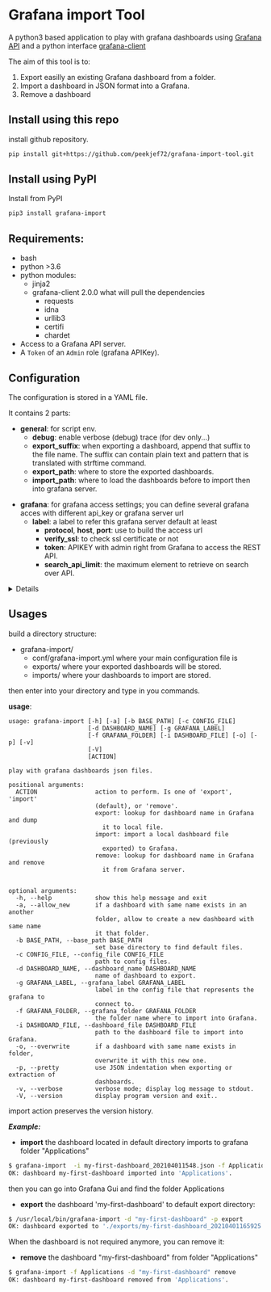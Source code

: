 # Grafana import Tool

A python3 based application to play with grafana dashboards using
[Grafana API](https://grafana.com/docs/grafana/latest/http_api/)
and a python interface
[grafana-client](https://github.com/panodata/grafana-client)

The aim of this tool is to:

1. Export easilly an existing Grafana dashboard from a folder.
2. Import a dashboard in JSON format into a Grafana.
3. Remove a dashboard

## Install using this repo

install github repository.

```bash
pip install git+https://github.com/peekjef72/grafana-import-tool.git
```

## Install using PyPI

Install from PyPI

```bash
pip3 install grafana-import
```

## Requirements:

* bash
* python >3.6
* python modules:
  - jinja2
  - grafana-client 2.0.0 what will pull the dependencies
    - requests
    - idna
    - urllib3
    - certifi
    - chardet
* Access to a Grafana API server.
* A `Token` of an `Admin` role (grafana APIKey).

## Configuration

The configuration is stored in a YAML file.

It contains 2 parts:

* **general**: for script env.
	* **debug**: enable verbose (debug) trace (for dev only...)
	* **export_suffix**: when exporting a dashboard, append that suffix to the file name. The suffix can contain plain text and pattern that is translated with strftime command.
	* **export_path**: where to store the exported dashboards.
	* **import_path**: where to load the dashboards before to import then into grafana server.
- **grafana**: for grafana access settings; you can define several grafana acces with different api_key or grafana server url
  * **label**: a label to refer this grafana server default at least
    * **protocol**, **host**, **port**: use to build the access url
    * **verify_ssl**: to check ssl certificate or not
    * **token**: APIKEY with admin right from Grafana to access the REST API.
    * **search_api_limit**: the maximum element to retrieve on search over API.

<details>
example:

```yaml
---

  general:
    debug: false
    import_folder: test_import

  grafana:
    default:
      protocol: http
      host: localhost
      port: 3000
      token: "____APIKEY____"
      search_api_limit: 5000
      verify_ssl: true
...
```

</details>

## Usages

build a directory structure:
- grafana-import/
	- conf/grafana-import.yml
	where your main configuration file is
	- exports/
	where your exported dashboards will be stored.
	- imports/
	where your dashboards to import are stored.

then enter into your directory and type in you commands.

**usage**: 
```shell
usage: grafana-import [-h] [-a] [-b BASE_PATH] [-c CONFIG_FILE]
                      [-d DASHBOARD_NAME] [-g GRAFANA_LABEL]
                      [-f GRAFANA_FOLDER] [-i DASHBOARD_FILE] [-o] [-p] [-v]
                      [-V]
                      [ACTION]

play with grafana dashboards json files.

positional arguments:
  ACTION                action to perform. Is one of 'export', 'import'
                        (default), or 'remove'.
                        export: lookup for dashboard name in Grafana and dump
                          it to local file.
                        import: import a local dashboard file (previously 
                          exported) to Grafana.
                        remove: lookup for dashboard name in Grafana and remove
                          it from Grafana server.


optional arguments:
  -h, --help            show this help message and exit
  -a, --allow_new       if a dashboard with same name exists in an another
                        folder, allow to create a new dashboard with same name
                        it that folder.
  -b BASE_PATH, --base_path BASE_PATH
                        set base directory to find default files.
  -c CONFIG_FILE, --config_file CONFIG_FILE
                        path to config files.
  -d DASHBOARD_NAME, --dashboard_name DASHBOARD_NAME
                        name of dashboard to export.
  -g GRAFANA_LABEL, --grafana_label GRAFANA_LABEL
                        label in the config file that represents the grafana to
                        connect to.
  -f GRAFANA_FOLDER, --grafana_folder GRAFANA_FOLDER
                        the folder name where to import into Grafana.
  -i DASHBOARD_FILE, --dashboard_file DASHBOARD_FILE
                        path to the dashboard file to import into Grafana.
  -o, --overwrite       if a dashboard with same name exists in folder,
                        overwrite it with this new one.
  -p, --pretty          use JSON indentation when exporting or extraction of
                        dashboards.
  -v, --verbose         verbose mode; display log message to stdout.
  -V, --version         display program version and exit..

```
import action preserves the version history.

***Example:***
* **import** the dashboard located in default directory imports to grafana folder "Applications"

```bash
$ grafana-import  -i my-first-dashboard_202104011548.json -f Applications -o
OK: dashboard my-first-dashboard imported into 'Applications'.
```
then you can go into Grafana Gui and find the folder Applications

* **export** the dashboard 'my-first-dashboard' to default export directory:

```bash
$ /usr/local/bin/grafana-import -d "my-first-dashboard" -p export
OK: dashboard exported to './exports/my-first-dashboard_20210401165925.json'.
```
When the dashboard is not required anymore, you can remove it:
* **remove** the dashboard "my-first-dashboard" from folder "Applications"

```bash
$ grafana-import -f Applications -d "my-first-dashboard" remove
OK: dashboard my-first-dashboard removed from 'Applications'.
```
